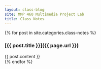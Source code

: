 ```yaml
---
layout: class-blog
site: MMP 460 Multimedia Project Lab
title: Class Notes
---
```



{% for post in site.categories.class-notes %}
 <h3>[{{ post.title }}]({{ page.url }})</h3>
 <div>{{ post.content }}</div>
{% endfor %}

